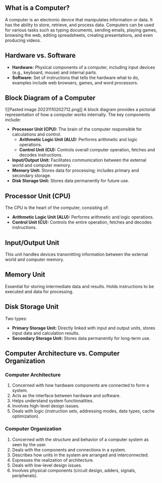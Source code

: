 ## What is a Computer?
A computer is an electronic device that manipulates information or data. It has the ability to store, retrieve, and process data. Computers can be used for various tasks such as typing documents, sending emails, playing games, browsing the web, editing spreadsheets, creating presentations, and even producing videos.

## Hardware vs. Software
- **Hardware:** Physical components of a computer, including input devices (e.g., keyboard, mouse) and internal parts.
- **Software:** Set of instructions that tells the hardware what to do, examples include web browsers, games, and word processors.

## Block Diagram of a Computer
![[Pasted image 20231110202712.png]]
A block diagram provides a pictorial representation of how a computer works internally. The key components include:
- **Processor Unit (CPU):** The brain of the computer responsible for calculations and control.
  - **Arithmetic Logic Unit (ALU):** Performs arithmetic and logic operations.
  - **Control Unit (CU):** Controls overall computer operation, fetches and decodes instructions.
- **Input/Output Unit:** Facilitates communication between the external world and computer memory.
- **Memory Unit:** Stores data for processing; includes primary and secondary storage.
- **Disk Storage Unit:** Stores data permanently for future use.

## Processor Unit (CPU)
The CPU is the heart of the computer, consisting of:
- **Arithmetic Logic Unit (ALU):** Performs arithmetic and logic operations.
- **Control Unit (CU):** Controls the entire operation, fetches and decodes instructions.

## Input/Output Unit
This unit handles devices transmitting information between the external world and computer memory.

## Memory Unit
Essential for storing intermediate data and results. Holds instructions to be executed and data for processing.

## Disk Storage Unit
Two types: 
- **Primary Storage Unit:** Directly linked with input and output units, stores input data and calculation results.
- **Secondary Storage Unit:** Stores data permanently for long-term use.

## Computer Architecture vs. Computer Organization

### Computer Architecture
1. Concerned with how hardware components are connected to form a system.
2. Acts as the interface between hardware and software.
3. Helps understand system functionalities.
4. Involves high-level design issues.
5. Deals with logic (instruction sets, addressing modes, data types, cache optimization).

### Computer Organization
1. Concerned with the structure and behavior of a computer system as seen by the user.
2. Deals with the components and connections in a system.
3. Describes how units in the system are arranged and interconnected.
4. Expresses the realization of architecture.
5. Deals with low-level design issues.
6. Involves physical components (circuit design, adders, signals, peripherals).